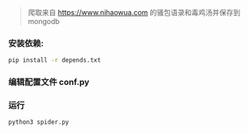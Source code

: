 
> 爬取来自 https://www.nihaowua.com 的骚包语录和毒鸡汤并保存到 mongodb  

### 安装依赖:  

```bash
pip install -r depends.txt
```  
### 编辑配置文件 conf.py

### 运行

```bash
python3 spider.py
```